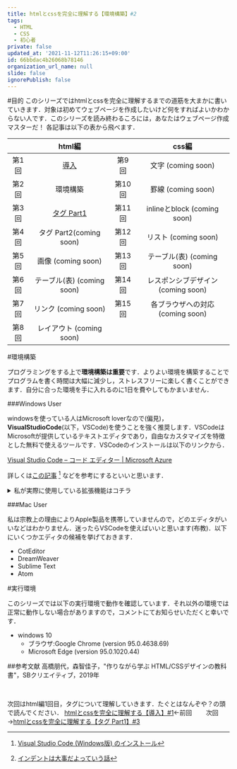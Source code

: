 ```yaml
---
title: htmlとcssを完全に理解する【環境構築】#2
tags:
  - HTML
  - CSS
  - 初心者
private: false
updated_at: '2021-11-12T11:26:15+09:00'
id: 66bbdac4b26068b78146
organization_url_name: null
slide: false
ignorePublish: false
---
```

#目的
このシリーズではhtmlとcssを完全に理解するまでの道筋を大まかに書いていきます．対象は初めてウェブページを作成したいけど何をすればよいかわからない人です．このシリーズを読み終わるころには，あなたはウェブページ作成マスターだ！
各記事は以下の表から飛べます．

|       | html編                      |       | css編                              |
|:-----:|:---------------------------:|:-----:|:----------------------------------:|
| 第1回 | [導入](https://qiita.com/kage1020/items/7b646e85b73d68569862)| 第9回 | 文字 (coming soon)                 |
| 第2回 | 環境構築                     | 第10回 | 罫線 (coming soon)                |
| 第3回 | [タグ Part1](https://qiita.com/kage1020/items/b5c833cb928934d0d1e6)| 第11回 | inlineとblock (coming soon)      |
| 第4回 | タグ Part2(coming soon)      | 第12回 | リスト (coming soon)              |
| 第5回 | 画像 (coming soon)           | 第13回 | テーブル(表) (coming soon)        |
| 第6回 | テーブル(表) (coming soon)   | 第14回 | レスポンシブデザイン (coming soon) |
| 第7回 | リンク (coming soon)         | 第15回 | 各ブラウザへの対応 (coming soon)   |
| 第8回 | レイアウト (coming soon)     |

#環境構築

プログラミングをする上で**環境構築は重要**です．よりよい環境を構築することでプログラムを書く時間は大幅に減少し，ストレスフリーに楽しく書くことができます．自分に合った環境を手に入れるのに1日を費やしてもかまいません．

###Windows User

windowsを使っている人はMicrosoft loverなので(偏見)，**VisualStudioCode**(以下，VSCode)を使うことを強く推奨します．VSCodeはMicrosoftが提供しているテキストエディタであり，自由なカスタマイズを特徴とした無料で使えるツールです．VSCodeのインストールは以下のリンクから．

[Visual Studio Code – コード エディター | Microsoft Azure](https://azure.microsoft.com/ja-jp/products/visual-studio-code/)

詳しくは[この記事](https://qiita.com/psychoroid/items/7d85ae6bade4a67aedb1) [^1] などを参考にするといいと思います．

[^1]: [Visual Studio Code (Windows版) のインストール](https://qiita.com/psychoroid/items/7d85ae6bade4a67aedb1)

<details>
<summary>私が実際に使用している拡張機能はコチラ</summary><div>

####Japanese Language Pack for Visual Studio Code(推奨)

VSCodeを日本語化します．
https://marketplace.visualstudio.com/items?itemName=MS-CEINTL.vscode-language-pack-ja

####Material Icon Theme

拡張子ごとにファイル名の横にアイコンを表示してくれます．
https://marketplace.visualstudio.com/items?itemName=PKief.material-icon-theme

####indent-rainbow

インデントの深さごとに色分けしてくれます．マジ便利
https://marketplace.visualstudio.com/items?itemName=oderwat.indent-rainbow
インデントについては[この記事](https://qiita.com/kawaemon/items/25ddaedd3afb61d7d014) [^2] を読むといいと思います．

[^2]: [インデントは大事だよっていう話](https://qiita.com/kawaemon/items/25ddaedd3afb61d7d014)

####Code Spell Checker

タイピングミスを指摘してくれます．
https://marketplace.visualstudio.com/items?itemName=streetsidesoftware.code-spell-checker

####Visual Studio IntelliCode

「もしかしてこれを書きたいんじゃない？」って候補を表示してくれる賢い子です．
https://marketplace.visualstudio.com/items?itemName=VisualStudioExptTeam.vscodeintellicode

####Live Server(推奨)

htmlやcssファイルに変更を加えたとき，リロードせずとも表示してくれます．
https://marketplace.visualstudio.com/items?itemName=ritwickdey.LiveServer

####Bracket Pair Colorizer 2

今回はあまり出番はないですが，「この}はどの{と対応しているんだ！」なイライラを失くせます．
https://marketplace.visualstudio.com/items?itemName=CoenraadS.bracket-pair-colorizer-2

####HTML Snippets

htmlを書きやすくしてくれます．
https://marketplace.visualstudio.com/items?itemName=abusaidm.html-snippets

####HTML CSS Support

cssを見やすく色分けしてくれます．
https://marketplace.visualstudio.com/items?itemName=ecmel.vscode-html-css

####IntelliSense for CSS class names in HTML

classなどの名前をいい感じに提案してくれます．
https://marketplace.visualstudio.com/items?itemName=Zignd.html-css-class-completion

</div></details>

###Mac User

私は宗教上の理由によりApple製品を携帯していませんので，どのエディタがいいなどはわかりません．迷ったらVSCodeを使えばいいと思います(布教)．以下にいくつかエディタの候補を挙げておきます．

* CotEditor
* DreamWeaver
* Sublime Text
* Atom

#実行環境

このシリーズでは以下の実行環境で動作を確認しています．それ以外の環境では正常に動作しない場合がありますので，コメントにてお知らせいただくと幸いです．

* windows 10
  * ブラウザ:Google Chrome (version 95.0.4638.69)
  * Microsoft Edge (version 95.0.1020.44)

##参考文献
高橋朋代，森智佳子，"作りながら学ぶ HTML/CSSデザインの教科書"，SBクリエイティブ，2019年

<br>

次回はhtml編1回目，タグについて理解していきます．たぐとはなんぞや？の頭で読んでください．
[htmlとcssを完全に理解する【導入】#1](https://qiita.com/kage1020/items/7b646e85b73d68569862)←前回 &emsp;&emsp;次回→[htmlとcssを完全に理解する【タグ Part1】#3](https://qiita.com/kage1020/items/b5c833cb928934d0d1e6)
